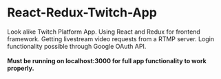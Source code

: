 # React-Redux-Twitch-App
Look alike Twitch Platform App. Using React and Redux for frontend framework. Getting livestream video requests from a RTMP server. Login functionality possible through Google OAuth API. 
<br><br><b>  Must be running on localhost:3000 for full app functionality to work properly. </b>
